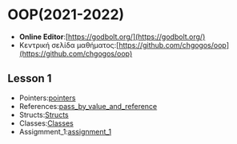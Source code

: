 # OOP(2021-2022)

* **Online Editor**:[https://godbolt.org/](https://godbolt.org/)
* Κεντρική σελίδα μαθήματος:[https://github.com/chgogos/oop](https://github.com/chgogos/oop)

## Lesson 1
* Pointers:[pointers](Lesson_1/Pointers)
* References:[pass_by_value_and_reference](Lesson_1/Value_Reference_pass)
* Structs:[Structs](Lesson_1/Structs) 
* Classes:[Classes](Lesson_1/Classes)
* Assigmment_1:[assignment_1](Assignment_1)
